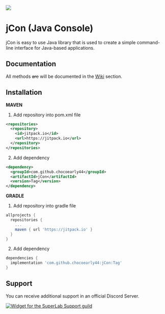 [![](https://jitpack.io/v/chocoearly44/jCon.svg)](https://jitpack.io/#chocoearly44/jCon)

# jCon (Java Console)
jCon is easy to use Java library that is used to create a simple command-line interface for Java-based applications.

## Documentation
All methods <strike>are</strike> will be documented in the [Wiki](https://github.com/chocoearly44/jcon/wiki) section.

## Installation
**MAVEN**
1. Add repository into pom.xml file
```xml
<repositories>
  <repository>
    <id>jitpack.io</id>
    <url>https://jitpack.io</url>
  </repository>
</repositories>
```

2. Add dependency
```xml
<dependency>
  <groupId>com.github.chocoearly44</groupId>
  <artifactId>jCon</artifactId>
  <version>Tag</version>
</dependency>
```

**GRADLE**
1. Add repository into gradle file
```gradle
allprojects {
  repositories {
    ...
    maven { url 'https://jitpack.io' }
  }
}
```

2. Add dependency
```gradle
dependencies {
  implementation 'com.github.chocoearly44:jCon:Tag'
}
```

## Support
You can receive additional support in an official Discord Server.

[![Widget for the SuperLab Support guild](https://discord.com/api/guilds/807666401300316160/widget.png?style=banner1)](https://discord.gg/Wa24skGscR)
